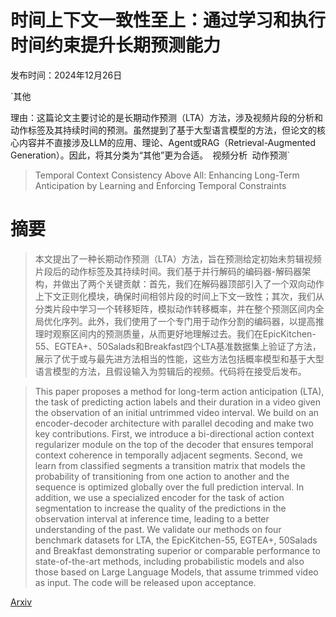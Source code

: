 # 时间上下文一致性至上：通过学习和执行时间约束提升长期预测能力

发布时间：2024年12月26日

`其他

理由：这篇论文主要讨论的是长期动作预测（LTA）方法，涉及视频片段的分析和动作标签及其持续时间的预测。虽然提到了基于大型语言模型的方法，但论文的核心内容并不直接涉及LLM的应用、理论、Agent或RAG（Retrieval-Augmented Generation）。因此，将其分类为“其他”更为合适。` `视频分析` `动作预测`

> Temporal Context Consistency Above All: Enhancing Long-Term Anticipation by Learning and Enforcing Temporal Constraints

# 摘要

> 本文提出了一种长期动作预测（LTA）方法，旨在预测给定初始未剪辑视频片段后的动作标签及其持续时间。我们基于并行解码的编码器-解码器架构，并做出了两个关键贡献：首先，我们在解码器顶部引入了一个双向动作上下文正则化模块，确保时间相邻片段的时间上下文一致性；其次，我们从分类片段中学习一个转移矩阵，模拟动作转移概率，并在整个预测区间内全局优化序列。此外，我们使用了一个专门用于动作分割的编码器，以提高推理时观察区间内的预测质量，从而更好地理解过去。我们在EpicKitchen-55、EGTEA+、50Salads和Breakfast四个LTA基准数据集上验证了方法，展示了优于或与最先进方法相当的性能，这些方法包括概率模型和基于大型语言模型的方法，且假设输入为剪辑后的视频。代码将在接受后发布。

> This paper proposes a method for long-term action anticipation (LTA), the task of predicting action labels and their duration in a video given the observation of an initial untrimmed video interval. We build on an encoder-decoder architecture with parallel decoding and make two key contributions. First, we introduce a bi-directional action context regularizer module on the top of the decoder that ensures temporal context coherence in temporally adjacent segments. Second, we learn from classified segments a transition matrix that models the probability of transitioning from one action to another and the sequence is optimized globally over the full prediction interval. In addition, we use a specialized encoder for the task of action segmentation to increase the quality of the predictions in the observation interval at inference time, leading to a better understanding of the past. We validate our methods on four benchmark datasets for LTA, the EpicKitchen-55, EGTEA+, 50Salads and Breakfast demonstrating superior or comparable performance to state-of-the-art methods, including probabilistic models and also those based on Large Language Models, that assume trimmed video as input. The code will be released upon acceptance.

[Arxiv](https://arxiv.org/abs/2412.19424)